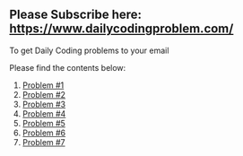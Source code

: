 ## Please Subscribe here: https://www.dailycodingproblem.com/  
To get Daily Coding problems to your email  

Please find the contents below:  
1. [Problem #1](https://github.com/absognety/AlgorithmicQuestions/blob/master/DailyCodingProblem/checkPairsWithGivenSum.py)  
2. [Problem #2](https://github.com/absognety/AlgorithmicQuestions/blob/master/DailyCodingProblem/getNewArray.py)  
3. [Problem #3](https://github.com/absognety/AlgorithmicQuestions/blob/master/DailyCodingProblem/serializeDeserialize.py)  
4. [Problem #4](https://github.com/absognety/AlgorithmicQuestions/blob/master/DailyCodingProblem/leastMissingPositiveInteger.py)  
5. [Problem #5](https://github.com/absognety/AlgorithmicQuestions/blob/master/DailyCodingProblem/pairImplementation.py)  
6. [Problem #6](https://github.com/absognety/AlgorithmicQuestions/blob/master/DailyCodingProblem/XORLinkedList.py)  
7. [Problem #7](https://github.com/absognety/AlgorithmicQuestions/blob/master/DailyCodingProblem/possibleDecodings.py)  
